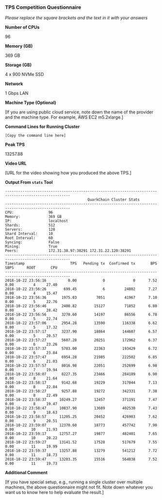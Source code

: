 ### TPS Competition Questionnaire

*Please replace the square brackets and the text in it with your answers*

**Number of CPUs**

96

**Memory (GB)**

369 GB

**Storage (GB)**

4 x 900 NVMe SSD

**Network**

1 Gbps LAN

**Machine Type (Optional)**

[If you are using public cloud service, note down the name of the provider and the machine type. For example, AWS EC2 m5.2xlarge.]

**Command Lines for Running Cluster**
```
[Copy the command line here]
```

**Peak TPS**

 13257.88

**Video URL**

[URL for the video showing how you produced the above TPS.]

**Output From `stats` Tool**
```
----------------------------------------------------------------------------------------------------
                                      QuarkChain Cluster Stats
----------------------------------------------------------------------------------------------------
CPU:                96
Memory:             369 GB
IP:                 localhost
Shards:             512
Servers:            128
Shard Interval:     10
Root Interval:      60
Syncing:            False
Mining:             True
Peers:              172.31.38.97:38291 172.31.22.120:38291
----------------------------------------------------------------------------------------------------
Timestamp                     TPS   Pending tx  Confirmed tx       BPS      SBPS      ROOT       CPU
----------------------------------------------------------------------------------------------------
2018-10-22 23:56:16          0.00            0             0      7.52      0.00         4     27.40
2018-10-22 23:56:26        699.45            6         24802      7.27      0.00         4     15.47
2018-10-22 23:56:36       1975.03         7051         41967      7.10      0.00         5     22.76
2018-10-22 23:56:46       2400.82        15127         71852      6.80      0.00         5     28.42
2018-10-22 23:56:56       3270.60        14197         86556      6.78      0.00         5     22.74
2018-10-22 23:57:06       2954.28        13590        116338      6.62      0.00         5     17.32
2018-10-22 23:57:17       3237.90        18864        144607      6.57      0.00         5     20.57
2018-10-22 23:57:27       5607.28        20251        172962      6.37      0.00         6     23.26
2018-10-22 23:57:37       5783.00        22363        193429      6.72      0.00         6     23.84
2018-10-22 23:57:47       6954.28        21985        222502      6.85      0.00         6     21.03
2018-10-22 23:57:57       8016.98        22051        252699      6.98      0.00         7     19.94
2018-10-22 23:58:07       8227.35        23466        284189      6.90      0.00         8     21.64
2018-10-22 23:58:17       9142.68        19229        317044      7.13      0.00         8     22.84
2018-10-22 23:58:27       9257.88        19272        342331      7.38      0.00         8     22.49
2018-10-22 23:58:37      10249.27        12457        371191      7.47      0.00         8     19.47
2018-10-22 23:58:47      10837.90        13609        402530      7.43      0.00         9     18.63
2018-10-22 23:58:57      11205.25        20452        426903      7.62      0.00         9     20.51
2018-10-22 23:59:07      12370.60        18773        457742      7.90      0.00        10     21.93
2018-10-22 23:59:17      12757.27        19877        482401      7.65      0.00        10     20.22
2018-10-22 23:59:27      13141.52        17528        517679      7.55      0.00        11     19.99
2018-10-22 23:59:37      13257.88        13279        541212      7.72      0.00        11     18.73
2018-10-22 23:59:47      13203.35        15516        564838      7.52      0.00        11     19.73
```

**Additional Comment**

[If you have special setup, e.g., running a single cluster over multiple machines, the above questionnaire might not fit. Note down
whatever you want us to know here to help evaluate the result.]
